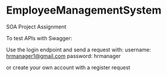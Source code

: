# EmployeeManagementSystem
SOA Project Assignment


To test APIs with Swagger:

Use the login endpoint and send a request with:
username: hrmanager1@gmail.com
password: hrmanager

or create your own account with a register request
